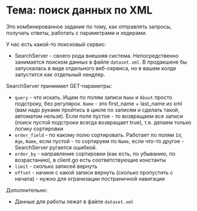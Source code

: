 # Тема: поиск данных по XML

Это комбинированное задание по тому, как отправлять запросы, получать ответы, работать с параметрами и хедерами.

У нас есть какой-то поисковый сервис:

- SearchServer - своего рода внешняя система. Непосредственно занимается поиском данных в файле `dataset.xml`. В продакшене бы запускалась в виде отдельного веб-сервиса, но в вашем колде запустится как отдельный хендлер.

SearchServer принимает GET-параметры:

- `query` - что искать. Ищем по полям записи `Name` и `About` просто подстроку, без регулярок. `Name` - это first_name + last_name из xml (вам надо руками пройтись в цикле по записям и сделать такой, автоматом нельзя). Если поле пустое - то возвращаем все записи (поиск пустой подстроки всегда возвращает true), т.е. делаем только логику сортировки
- `order_field` - по какому полю сортировать. Работает по полям `Id`, `Age`, `Name`, если пустой - то сортируем по `Name`, если что-то другое - SearchServer ругается ошибкой.
- `order_by` - направление сортировки (как есть, по убыванию, по возрастанию), в client.go есть соответствующие константы
- `limit` - сколько записей вернуть
- `offset` - начиня с какой записи вернуть (сколько пропустить с начала) - нужно для огранизации постраничной навигации

Дополнительно:

- Данные для работы лежат в файле `dataset.xml`
